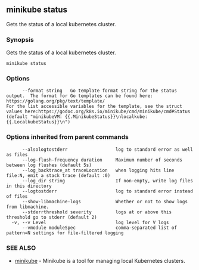 ## minikube status

Gets the status of a local kubernetes cluster.

### Synopsis


Gets the status of a local kubernetes cluster.

```
minikube status
```

### Options

```
      --format string   Go template format string for the status output.  The format for Go templates can be found here: https://golang.org/pkg/text/template/
For the list accessible variables for the template, see the struct values here:https://godoc.org/k8s.io/minikube/cmd/minikube/cmd#Status (default "minikubeVM: {{.MinikubeStatus}}\nlocalkube: {{.LocalkubeStatus}}\n")
```

### Options inherited from parent commands

```
      --alsologtostderr                  log to standard error as well as files
      --log-flush-frequency duration     Maximum number of seconds between log flushes (default 5s)
      --log_backtrace_at traceLocation   when logging hits line file:N, emit a stack trace (default :0)
      --log_dir string                   If non-empty, write log files in this directory
      --logtostderr                      log to standard error instead of files
      --show-libmachine-logs             Whether or not to show logs from libmachine.
      --stderrthreshold severity         logs at or above this threshold go to stderr (default 2)
  -v, --v Level                          log level for V logs
      --vmodule moduleSpec               comma-separated list of pattern=N settings for file-filtered logging
```

### SEE ALSO
* [minikube](minikube.md)	 - Minikube is a tool for managing local Kubernetes clusters.


